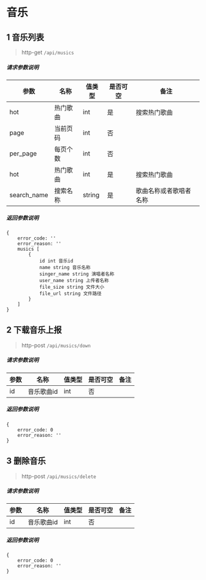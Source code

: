 # 音乐

## 1 音乐列表

> http-get ```/api/musics```

##### 请求参数说明
|参数|名称|值类型|是否可空|备注|
|---|---|---|---|---|
|hot|热门歌曲|int|是|搜索热门歌曲|
|page|当前页码|int|否||
|per_page|每页个数|int|否||
|hot|热门歌曲|int|是|搜索热门歌曲|
|search_name|搜索名称|string|是|歌曲名称或者歌唱者名称

##### 返回参数说明
````
{ 
    error_code: ''
    error_reason: ''
    musics [
        {
            id int 音乐id
            name string 音乐名称
            singer_name string 演唱者名称
            user_name string 上传者名称
            file_size string 文件大小
            file_url string 文件路径
        }
    ]
} 
````

## 2 下载音乐上报

> http-post ```/api/musics/down```

##### 请求参数说明
|参数|名称|值类型|是否可空|备注|
|---|---|---|---|---|
|id|音乐歌曲id|int|否|||

##### 返回参数说明
````
{ 
    error_code: 0
    error_reason: ''
} 
````

## 3 删除音乐

> http-post ```/api/musics/delete```

##### 请求参数说明
|参数|名称|值类型|是否可空|备注|
|---|---|---|---|---|
|id|音乐歌曲id|int|否|||

##### 返回参数说明
````
{ 
    error_code: 0
    error_reason: ''
} 
````